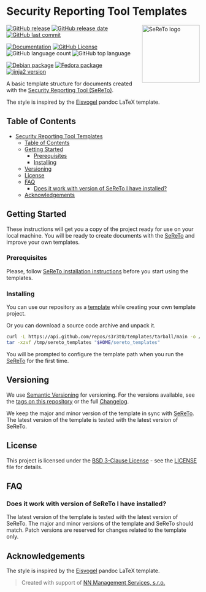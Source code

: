 # Security Reporting Tool Templates

<picture>
  <source media="(prefers-color-scheme: dark)" srcset="https://raw.githubusercontent.com/s3r3t0/sereto/main/docs/assets/logo/sereto_block_white.svg">
  <source media="(prefers-color-scheme: light)" srcset="https://raw.githubusercontent.com/s3r3t0/sereto/main/docs/assets/logo/sereto_block_black.svg">
  <img src="https://raw.githubusercontent.com/s3r3t0/sereto/main/docs/assets/logo/sereto_block_black.svg" alt="SeReTo logo" align="right" height="150"/>
</picture>

[![GitHub release](https://img.shields.io/github/v/release/s3r3t0/templates)][release]
[![GitHub release date](https://img.shields.io/github/release-date/s3r3t0/templates)][release]
[![GitHub last commit](https://img.shields.io/github/last-commit/s3r3t0/templates)](https://github.com/s3r3t0/templates/commit/main)

[![Documentation](https://img.shields.io/badge/documentation-SeReTo-blue)](https://sereto.s4n.cz/)
[![GitHub License](https://img.shields.io/github/license/s3r3t0/templates)][license]
![GitHub language count](https://img.shields.io/github/languages/count/s3r3t0/templates)
![GitHub top language](https://img.shields.io/github/languages/top/s3r3t0/templates)

[![Debian package](https://img.shields.io/debian/v/pandoc?label=pandoc)][pandoc-manual]
[![Fedora package](https://img.shields.io/fedora/v/pandoc?label=pandoc)][pandoc-manual]
[![jinja2 version](https://img.shields.io/badge/jinja2-v3.1.0-blue)](https://jinja.palletsprojects.com/en/stable/)

A basic template structure for documents created with the [Security Reporting Tool (SeReTo)][SeReTo].

The style is inspired by the [Eisvogel] pandoc LaTeX template.

## Table of Contents

- [Security Reporting Tool Templates](#security-reporting-tool-templates)
  - [Table of Contents](#table-of-contents)
  - [Getting Started](#getting-started)
    - [Prerequisites](#prerequisites)
    - [Installing](#installing)
  - [Versioning](#versioning)
  - [License](#license)
  - [FAQ](#faq)
    - [Does it work with version of SeReTo I have installed?](#does-it-work-with-version-of-sereto-i-have-installed)
  - [Acknowledgements](#acknowledgements)

## Getting Started

These instructions will get you a copy of the project ready for use on your local machine.
You will be ready to create documents with the [SeReTo] and improve your own templates.

### Prerequisites

Please, follow [SeReTo installation instructions][install] before you start using the templates.

### Installing

You can use our repository as a [template] while creating your own template project.

Or you can download a source code archive and unpack it.

```bash
curl -L https://api.github.com/repos/s3r3t0/templates/tarball/main -o /tmp/sereto_templates
tar -xzvf /tmp/sereto_templates "$HOME/sereto_templates"
```

You will be prompted to configure the template path when you run the [SeReTo] for the first time.

## Versioning

We use [Semantic Versioning][semver] for versioning. For the versions available, see the [tags on this repository][tags] or the full [Changelog].

We keep the major and minor version of the template in sync with [SeReTo].
The latest version of the template is tested with the latest version of SeReTo.

## License

This project is licensed under the [BSD 3-Clause License][license] - see the [LICENSE][license] file for details.

## FAQ

### Does it work with version of SeReTo I have installed?

The latest version of the template is tested with the latest version of SeReTo.
The major and minor versions of the template and SeReTo should match.
Patch versions are reserved for changes related to the template only.

## Acknowledgements

The style is inspired by the [Eisvogel] pandoc LaTeX template.

> Created with support of [NN Management Services, s.r.o.][nn]

[SeReTo]: https://github.com/s3r3t0/sereto
[Eisvogel]: https://github.com/Wandmalfarbe/pandoc-latex-template
[install]: https://sereto.s4n.cz/getting_started/installation/
[template]: https://github.com/new?template_name=templates&template_owner=s3r3t0
[semver]: https://semver.org
[tags]: https://github.com/s3r3t0/templates/tags
[license]: https://github.com/s3r3t0/templates/blob/main/LICENSE
[Changelog]: https://github.com/s3r3t0/templates/blob/main/CHANGELOG.md
[nn]: https://www.nn.cz/kariera/en/nn-digital-hub/
[release]: https://github.com/s3r3t0/templates/releases/latest
[pandoc-manual]: https://pandoc.org/MANUAL.html

